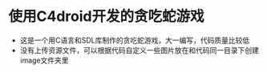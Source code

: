 # 使用C4droid开发的贪吃蛇游戏
- 这是一个用C语言和SDL库制作的贪吃蛇游戏，大一编写，代码质量比较低
- 没有上传资源文件，可以根据代码自定义一些图片放在和代码同一目录下创建image文件夹里

